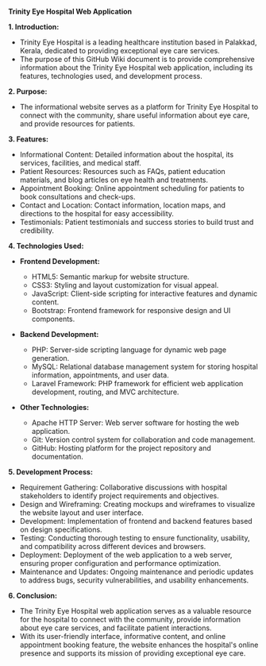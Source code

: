 **Trinity Eye Hospital Web Application**

**1. Introduction:**

- Trinity Eye Hospital is a leading healthcare institution based in Palakkad, Kerala, dedicated to providing exceptional eye care services.
- The purpose of this GitHub Wiki document is to provide comprehensive information about the Trinity Eye Hospital web application, including its features, technologies used, and development process.

**2. Purpose:**

- The informational website serves as a platform for Trinity Eye Hospital to connect with the community, share useful information about eye care, and provide resources for patients.

**3. Features:**

- Informational Content: Detailed information about the hospital, its services, facilities, and medical staff.
- Patient Resources: Resources such as FAQs, patient education materials, and blog articles on eye health and treatments.
- Appointment Booking: Online appointment scheduling for patients to book consultations and check-ups.
- Contact and Location: Contact information, location maps, and directions to the hospital for easy accessibility.
- Testimonials: Patient testimonials and success stories to build trust and credibility.

**4. Technologies Used:**

- **Frontend Development:**

  - HTML5: Semantic markup for website structure.
  - CSS3: Styling and layout customization for visual appeal.
  - JavaScript: Client-side scripting for interactive features and dynamic content.
  - Bootstrap: Frontend framework for responsive design and UI components.

- **Backend Development:**

  - PHP: Server-side scripting language for dynamic web page generation.
  - MySQL: Relational database management system for storing hospital information, appointments, and user data.
  - Laravel Framework: PHP framework for efficient web application development, routing, and MVC architecture.

- **Other Technologies:**
  - Apache HTTP Server: Web server software for hosting the web application.
  - Git: Version control system for collaboration and code management.
  - GitHub: Hosting platform for the project repository and documentation.

**5. Development Process:**

- Requirement Gathering: Collaborative discussions with hospital stakeholders to identify project requirements and objectives.
- Design and Wireframing: Creating mockups and wireframes to visualize the website layout and user interface.
- Development: Implementation of frontend and backend features based on design specifications.
- Testing: Conducting thorough testing to ensure functionality, usability, and compatibility across different devices and browsers.
- Deployment: Deployment of the web application to a web server, ensuring proper configuration and performance optimization.
- Maintenance and Updates: Ongoing maintenance and periodic updates to address bugs, security vulnerabilities, and usability enhancements.

**6. Conclusion:**

- The Trinity Eye Hospital web application serves as a valuable resource for the hospital to connect with the community, provide information about eye care services, and facilitate patient interactions.
- With its user-friendly interface, informative content, and online appointment booking feature, the website enhances the hospital's online presence and supports its mission of providing exceptional eye care.
